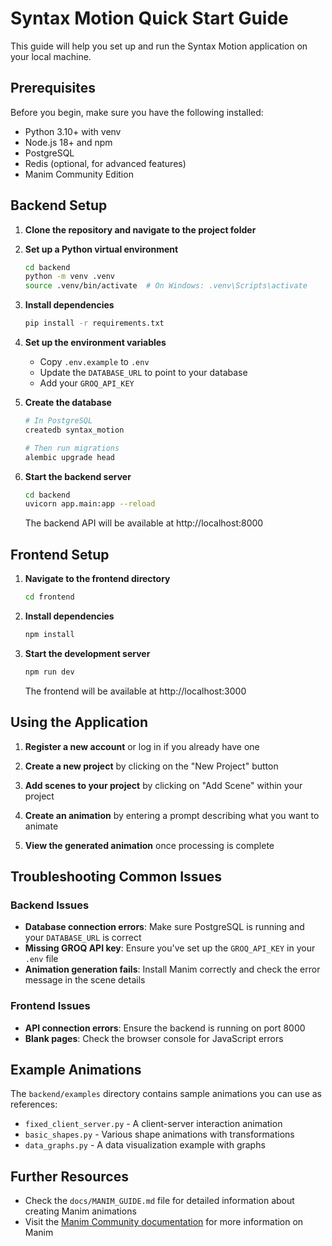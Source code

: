 # Syntax Motion Quick Start Guide

This guide will help you set up and run the Syntax Motion application on your local machine.

## Prerequisites

Before you begin, make sure you have the following installed:
- Python 3.10+ with venv
- Node.js 18+ and npm
- PostgreSQL
- Redis (optional, for advanced features)
- Manim Community Edition

## Backend Setup

1. **Clone the repository and navigate to the project folder**

2. **Set up a Python virtual environment**
   ```bash
   cd backend
   python -m venv .venv
   source .venv/bin/activate  # On Windows: .venv\Scripts\activate
   ```

3. **Install dependencies**
   ```bash
   pip install -r requirements.txt
   ```

4. **Set up the environment variables**
   - Copy `.env.example` to `.env`
   - Update the `DATABASE_URL` to point to your database
   - Add your `GROQ_API_KEY`

5. **Create the database**
   ```bash
   # In PostgreSQL
   createdb syntax_motion
   
   # Then run migrations
   alembic upgrade head
   ```

6. **Start the backend server**
   ```bash
   cd backend
   uvicorn app.main:app --reload
   ```
   The backend API will be available at http://localhost:8000

## Frontend Setup

1. **Navigate to the frontend directory**
   ```bash
   cd frontend
   ```

2. **Install dependencies**
   ```bash
   npm install
   ```

3. **Start the development server**
   ```bash
   npm run dev
   ```
   The frontend will be available at http://localhost:3000

## Using the Application

1. **Register a new account** or log in if you already have one

2. **Create a new project** by clicking on the "New Project" button

3. **Add scenes to your project** by clicking on "Add Scene" within your project

4. **Create an animation** by entering a prompt describing what you want to animate

5. **View the generated animation** once processing is complete

## Troubleshooting Common Issues

### Backend Issues

- **Database connection errors**: Make sure PostgreSQL is running and your `DATABASE_URL` is correct
- **Missing GROQ API key**: Ensure you've set up the `GROQ_API_KEY` in your `.env` file
- **Animation generation fails**: Install Manim correctly and check the error message in the scene details

### Frontend Issues

- **API connection errors**: Ensure the backend is running on port 8000
- **Blank pages**: Check the browser console for JavaScript errors

## Example Animations

The `backend/examples` directory contains sample animations you can use as references:

- `fixed_client_server.py` - A client-server interaction animation
- `basic_shapes.py` - Various shape animations with transformations
- `data_graphs.py` - A data visualization example with graphs

## Further Resources

- Check the `docs/MANIM_GUIDE.md` file for detailed information about creating Manim animations
- Visit the [Manim Community documentation](https://docs.manim.community/) for more information on Manim 